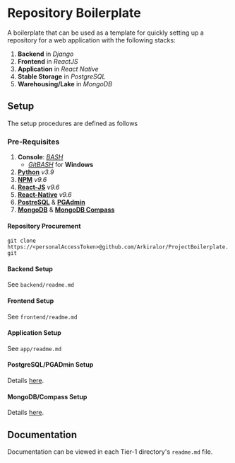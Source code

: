 # Repository Boilerplate

A boilerplate that can be used as a template for quickly setting up a repository for a web application with the following stacks:

1. __Backend__ in _Django_
2. __Frontend__ in _ReactJS_
3. __Application__ in _React Native_
4. __Stable Storage__ in _PostgreSQL_
5. __Warehousing/Lake__ in _MongoDB_

## Setup

The setup procedures are defined as follows

### Pre-Requisites

1. __Console__: _[BASH](https://www.gnu.org/software/bash/)_
    - _[GitBASH](https://git-scm.com/downloads)_ for __Windows__
2. __[Python](https://www.python.org/)__ _v3.9_
3. __[NPM](https://www.npmjs.com/)__ _v9.6_
4. __[React-JS](https://legacy.reactjs.org/)__ _v9.6_
5. __[React-Native](https://reactnative.dev/)__ _v9.6_
6. __[PostreSQL](https://www.postgresql.org/)__ & __[PGAdmin](https://www.pgadmin.org/)__
7. __[MongoDB](https://www.mongodb.com/)__ & __[MongoDB Compass](https://www.mongodb.com/products/compass)__

#### Repository Procurement

`git clone https://<personalAccessToken>@github.com/Arkiralor/ProjectBoilerplate.git`

#### Backend Setup

See `backend/readme.md`

#### Frontend Setup

See `frontend/readme.md`

#### Application Setup

See `app/readme.md`

#### PostgreSQL/PGADmin Setup

Details [here](https://www.postgresql.org/docs/current/tutorial-install.html).

#### MongoDB/Compass Setup

Details [here](https://www.mongodb.com/docs/manual/administration/install-community/).

## Documentation

Documentation can be viewed in each Tier-1 directory's `readme.md` file.

